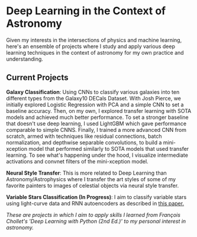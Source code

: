 # Deep Learning in the Context of Astronomy
Given my interests in the intersections of physics and machine learning, here's an ensemble of projects where I study and apply various deep learning techniques in the context of astronomy for my own practice and understanding.

## Current Projects
**Galaxy Classification**: Using CNNs to classify various galaxies into ten different types from the Galaxy10 DECals Dataset. With Josh Pierce, we initially explored Logistic Regression with PCA and a simple CNN to set a baseline accuracy. Then, on my own, I explored transfer learning with SOTA models and achieved much better performance. To set a stronger baseline that doesn't use deep learning, I used LightGBM which gave performance comparable to simple CNNS. Finally, I trained a more advanced CNN from scratch, armed with techniques like residual connections, batch normalization, and depthwise separable convolutions, to build a mini-xception model that performed similarly to SOTA models that used transfer learning. To see what's happening under the hood, I visualize intermediate activations and convnet filters of the mini-xception model.

**Neural Style Transfer**: This is more related to Deep Learning than  Astronomy/Astrophysics where I transfer the art styles of some of my favorite painters to images of celestial objects via neural style transfer.

**Variable Stars Classification (In Progress)**: I aim to classify variable stars using light-curve data and RNN autoencoders as described in [this paper.](https://www.nature.com/articles/s41550-017-0321-z)

*These are projects in which I aim to apply skills I learned from François Chollet's 'Deep Learning with Python (2nd Ed.)' to my personal interest in astronomy.*
